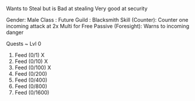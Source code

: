 Wants to Steal but
is Bad at stealing
Very good at security

Gender: Male
Class : Future
Guild : Blacksmith
Skill   (Counter): Counter one incoming attack at 2x Multi for Free
Passive (Foresight): Warns to incoming danger

Quests ~ Lvl 0
1. Feed (0/1)   X
2. Feed (0/10)  X
3. Feed (0/100) X
4. Feed (0/200)
5. Feed (0/400)
6. Feed (0/800)
7. Feed (0/1600)